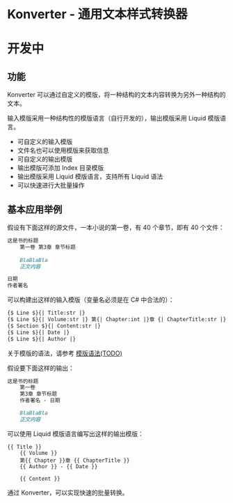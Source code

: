 # Konverter - 通用文本样式转换器

# 开发中

## 功能

Konverter 可以通过自定义的模版，将一种结构的文本内容转换为另外一种结构的文本。

输入模版采用一种结构性的模版语言（自行开发的），输出模版采用 Liquid 模版语言。

- 可自定义的输入模版
- 文件名也可以使用模版来获取信息
- 可自定义的输出模版
- 输出模版可添加 Index 目录模版
- 输出模版采用 Liquid 模版语言，支持所有 Liquid 语法
- 可以快速进行大批量操作

## 基本应用举例

假设有下面这样的源文件，一本小说的第一卷，有 40 个章节，即有 40 个文件：

```markdown
这是书的标题
    第一卷 第3章 章节标题
    
    BlaBlaBla
    正文内容

日期
作者署名
```

可以构建出这样的输入模版（变量名必须是在 C# 中合法的）：

```markdown
{$ Line $}{| Title:str |}
{$ Line $}{| Volume:str |} 第{| Chapter:int |}章 {| ChapterTitle:str |}
{$ Section $}{| Content:str |}
{$ Line $}{| Date |}
{$ Line $}{| Author |}
```

关于模版的语法，请参考 [模版语法(TODO)]()

假设要下面这样的输出：

```markdown
这是书的标题
    第一卷
    第3章 章节标题
    作者署名 - 日期

    BlaBlaBla
    正文内容
```

可以使用 Liquid 模版语言编写出这样的输出模版：

```liquid
{{ Title }}
    {{ Volume }}
    第{{ Chapter }}章 {{ ChapterTitle }}
    {{ Author }} - {{ Date }}

    {{ Content }}
```

通过 Konverter，可以实现快速的批量转换。

